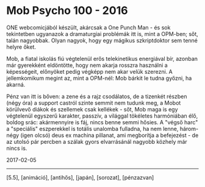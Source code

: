 # Mob Psycho 100 - 2016

ONE webcomicjából készült, akárcsak a One Punch Man - és sok tekintetben ugyanazok a dramaturgiai problémák itt is, mint a OPM-ben; sőt, talán nagyobbak. Olyan nagyok, hogy egy mágikus szkriptdoktor sem tenné helyre őket.

Mob, a fiatal iskolás fiú végtelenül erős telekinetikus energiával bír, azonban már gyerekként eldöntötte, hogy nem akarja rosszra használni a képességeit, előnyöket pedig végképp nem akar velük szerezni. A jellemkomikum megint az, mint a OPM-nél: Mob bárkit le tudna győzni, ha akarná.

Pénz van itt is bőven: a zene és a rajz csodálatos, de a tizenkét részben (négy óra) a support castról szinte semmit nem tudunk meg, a Mobot körülvevő diákok és szellemek csak kellékek - sőt, Mob maga is egy végtelenül egyszerű karakter, passzív, a világgal tökéletes harmóniában élő, boldog srác: akármennyire is fáj, nincs benne semmi hősies. A "végső harc" a "speciális" eszperekkel is totális unalomba fulladna, ha nem lenne, három-négy (igen olcsó) deus ex machina pillanat, ami megborítja a befejezést - de az utolsó pár percben a szálak gyors elvarrásánál nagyobb közhely már nincs is.

2017-02-05

----

[5.5], [animáció], [antihős], [japán], [sorozat], [pénzazvan]
